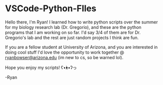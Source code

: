 # VSCode-Python-FIles

Hello there, I'm Ryan! I learned how to write python scripts over the summer for my biology research lab (Dr. Gregorio), 
and these are the python programs that I am working on so far. I'd say 3/4 of them are for Dr. Gregorio's lab and the rest
are just random projects I think are fun.

If you are a fellow student at University of Arizona, and you are interested in doing cool stuff I'd love the opportunity 
to work together @ ryanbowser@arizona.edu (im new to cs, so be warned lol).



Hope you enjoy my scripts! ʕ•́ᴥ•̀ʔっ

-Ryan

